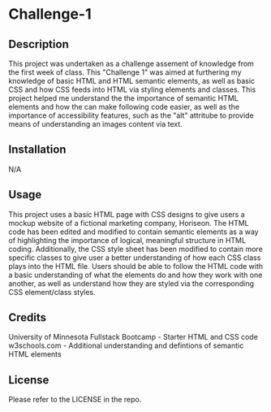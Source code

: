 # Challenge-1

## Description

This project was undertaken as a challenge assement of knowledge from the first week of class. This "Challenge 1" was aimed at furthering my knowledge of basic HTML and HTML semantic elements, as well as basic CSS and how CSS feeds into HTML via styling elements and classes. This project helped me understand the the importance of semantic HTML elements and how the can make following code easier, as well as the importance of accessibility features, such as the "alt" attritube to provide means of understanding an images content via text. 

## Installation

N/A

## Usage

This project uses a basic HTML page with CSS designs to give users a mockup website of a fictional marketing company, Horiseon. The HTML code has been edited and modified to contain semantic elements as a way of highlighting the importance of logical, meaningful structure in HTML coding. Additionally, the CSS style sheet has been modified to contain more specific classes to give user a better understanding of how each CSS class plays into the HTML file. Users should be able to follow the HTML code with a basic understanding of what the elements do and how they work with one another, as well as understand how they are styled via the corresponding CSS element/class styles.

## Credits

University of Minnesota Fullstack Bootcamp - Starter HTML and CSS code
w3schools.com - Additional understanding and defintions of semantic HTML elements

## License

Please refer to the LICENSE in the repo.